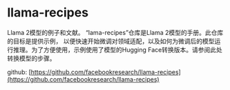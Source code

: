 # llama-recipes

Llama 2模型的例子和文献。
“lama-recipes”仓库是Llama 2模型的手册。此仓库的目标是提供示例，
以便快速开始微调对领域适配，以及如何为微调后的模型运行推理。为了方便使用，示例使用了模型的Hugging Face转换版本。请参阅此处转换模型的步骤。

github: [https://github.com/facebookresearch/llama-recipes](https://github.com/facebookresearch/llama-recipes)

